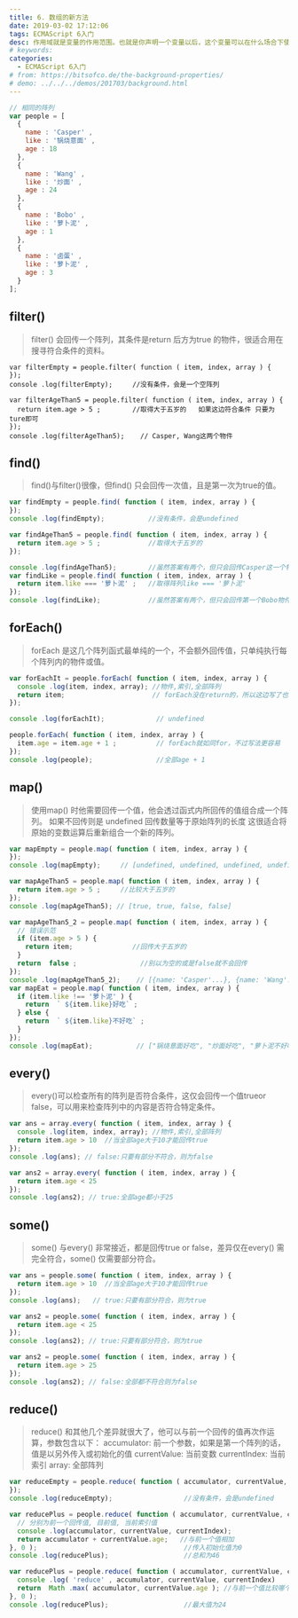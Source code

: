 ```yaml
---
title: 6. 数组的新方法
date: 2019-03-02 17:12:06
tags: ECMAScript 6入门
desc: 作用域就是变量的作用范围。也就是你声明一个变量以后，这个变量可以在什么场合下使用。以前的JavaScript只有全局作用域，和函数作用域。
# keywords: 
categories:
  - ECMAScript 6入门
# from: https://bitsofco.de/the-background-properties/
# demo: ../../../demos/201703/background.html
---
```


```javascript
// 相同的阵列
var people = [
  {
    name : 'Casper' ,
    like : '锅烧意面' ,
    age : 18
  },
  {
    name : 'Wang' ,
    like : '炒面' ,
    age : 24
  },
  {
    name : 'Bobo' ,
    like : '萝卜泥' ,
    age : 1
  },
  {
    name : '卤蛋' ,
    like : '萝卜泥' ,
    age : 3
  }
];
```

## filter()

> filter() 会回传一个阵列，其条件是return 后方为true 的物件，很适合用在搜寻符合条件的资料。


```
var filterEmpty = people.filter( function ( item, index, array ) {
});
console .log(filterEmpty);     //没有条件，会是一个空阵列

var filterAgeThan5 = people.filter( function ( item, index, array ) {
  return item.age > 5 ;        //取得大于五岁的   如果这边符合条件 只要为ture即可
});
console .log(filterAgeThan5);    // Casper, Wang这两个物件
```

## find()

> find()与filter()很像，但find() 只会回传一次值，且是第一次为true的值。


```javascript
var findEmpty = people.find( function ( item, index, array ) {
});
console .log(findEmpty);           //没有条件，会是undefined

var findAgeThan5 = people.find( function ( item, index, array ) {
  return item.age > 5 ;            //取得大于五岁的
});

console .log(findAgeThan5);        //虽然答案有两个，但只会回传Casper这一个物件
var findLike = people.find( function ( item, index, array ) {
  return item.like === '萝卜泥' ;   //取得阵列like === '萝卜泥'
});
console .log(findLike);            //虽然答案有两个，但只会回传第一个Bobo物件
```

## forEach()

> forEach 是这几个阵列函式最单纯的一个，不会额外回传值，只单纯执行每个阵列内的物件或值。


```javascript
var forEachIt = people.forEach( function ( item, index, array ) {
  console .log(item, index, array); //物件,索引,全部阵列
  return item;                      // forEach没在return的，所以这边写了也没用
});

console .log(forEachIt);             // undefined

people.forEach( function ( item, index, array ) {
  item.age = item.age + 1 ;          // forEach就如同for，不过写法更容易
});
console .log(people);                //全部age + 1
```

## map()

> 使用map() 时他需要回传一个值，他会透过函式内所回传的值组合成一个阵列。
> 如果不回传则是 undefined
> 回传数量等于原始阵列的长度
> 这很适合将原始的变数运算后重新组合一个新的阵列。


```javascript
var mapEmpty = people.map( function ( item, index, array ) {
});
console .log(mapEmpty);     // [undefined, undefined, undefined, undefined]

var mapAgeThan5 = people.map( function ( item, index, array ) {
  return item.age > 5 ;     //比较大于五岁的
});
console .log(mapAgeThan5); // [true, true, false, false]

var mapAgeThan5_2 = people.map( function ( item, index, array ) {
  // 错误示范
  if (item.age > 5 ) {
    return item;               //回传大于五岁的
  }
  return  false ;                //别以为空的或是false就不会回传
});
console .log(mapAgeThan5_2);    // [{name: 'Casper'...}, {name: 'Wang'...}, false, false]
var mapEat = people.map( function ( item, index, array ) {
  if (item.like !== '萝卜泥' ) {
    return  ` ${item.like}好吃` ;
  } else {
    return  ` ${item.like}不好吃` ;
  }
});
console .log(mapEat);           // ["锅烧意面好吃", "炒面好吃", "萝卜泥不好吃", "萝卜泥不好吃"]
```

## every()

> every()可以检查所有的阵列是否符合条件，这仅会回传一个值trueor false，可以用来检查阵列中的内容是否符合特定条件。


```javascript
var ans = array.every( function ( item, index, array ) {
  console .log(item, index, array); //物件,索引,全部阵列
  return item.age > 10  //当全部age大于10才能回传true
});
console .log(ans); // false:只要有部分不符合，则为false

var ans2 = array.every( function ( item, index, array ) {
  return item.age < 25
});
console .log(ans2); // true:全部age都小于25
```

## some()

> some() 与every() 非常接近，都是回传true or false，差异仅在every() 需完全符合，some() 仅需要部分符合。


```javascript
var ans = people.some( function ( item, index, array ) {
  return item.age > 10  //当全部age大于10才能回传true
});
console .log(ans);   // true:只要有部分符合，则为true

var ans2 = people.some( function ( item, index, array ) {
  return item.age < 25
});
console .log(ans2); // true:只要有部分符合，则为true  

var ans2 = people.some( function ( item, index, array ) {
  return item.age > 25
});
console .log(ans2); // false:全部都不符合则为false
```

## reduce()

> reduce() 和其他几个差异就很大了，他可以与前一个回传的值再次作运算，参数包含以下：
> accumulator: 前一个参数，如果是第一个阵列的话，值是以另外传入或初始化的值
> currentValue: 当前变数
> currentIndex: 当前索引
> array: 全部阵列


```javascript
var reduceEmpty = people.reduce( function ( accumulator, currentValue, currentIndex, array ) {
});
console .log(reduceEmpty);                  //没有条件，会是undefined

var reducePlus = people.reduce( function ( accumulator, currentValue, currentIndex, array ) {
  // 分别为前一个回传值, 目前值, 当前索引值
  console .log(accumulator, currentValue, currentIndex);
  return accumulator + currentValue.age;   //与前一个值相加
}, 0 );                                     //传入初始化值为0
console .log(reducePlus);                   //总和为46

var reducePlus = people.reduce( function ( accumulator, currentValue, currentIndex, array ) {
  console .log( 'reduce' , accumulator, currentValue, currentIndex)
  return  Math .max( accumulator, currentValue.age ); //与前一个值比较哪个大
}, 0 );
console .log(reducePlus);                   //最大值为24
```



